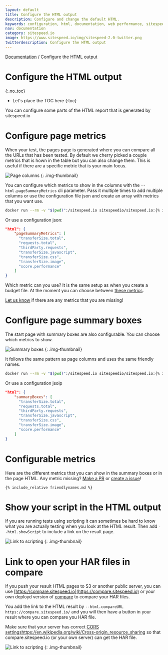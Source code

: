 ```yaml
---
layout: default
title: Configure the HTML output
description: Configure and change the default HTML.
keywords: configuration, html, documentation, web performance, sitespeed.io
nav: documentation
category: sitespeed.io
image: https://www.sitespeed.io/img/sitespeed-2.0-twitter.png
twitterdescription: Configure the HTML output
---
```

[Documentation]({{site.baseurl}}/documentation/sitespeed.io/) / Configure the HTML output

# Configure the HTML output
{:.no_toc}

* Let's place the TOC here
{:toc}

You can configure some parts of the HTML report that is generated by sitespeed.io


# Configure page metrics
When your test, the pages page is generated where you can compare all the URLs that has been tested. By default we cherry picked a couple metrics that is hown in the table but you can also change them. This is useful if there are a specific metric that is your main focus.


![Page columns]({{site.baseurl}}/img/pagecolumns.png)
{: .img-thumbnail}


You can configure which metrics to show in the columns with the `--html.pageSummaryMetrics` cli parameter. Pass it multiple times to add multiple columns or use the configuration file json and create an array with metrics that you want use.

~~~bash
docker run --rm -v "$(pwd)":/sitespeed.io sitespeedio/sitespeed.io:{% include version/sitespeed.io.txt %} --html.pageSummaryMetrics timings.pageLoadTime  --html.pageSummaryMetrics requests.total https://www.sitespeed.io 
~~~

Or use a configuration json:

~~~json
"html": {
    "pageSummaryMetrics": [
      "transferSize.total",
      "requests.total",
      "thirdParty.requests",
      "transferSize.javascript",
      "transferSize.css",
      "transferSize.image",
      "score.performance"
    ]
}

~~~

Which metric can you use? It is the same setup as when you create a budget file. At the moment you can choose between [these metrics](#configurable-metrics).



[Let us know](https://github.com/sitespeedio/sitespeed.io/issues/new) if there are any metrics that you are missing!

# Configure page summary boxes

The start page with summary boxes are also configurable. You can choose which metrics to show.

![Summary boxes]({{site.baseurl}}/img/summary-boxes.png)
{: .img-thumbnail}


It follows the same pattern as page columns and uses the same friendly names. 

~~~bash
docker run --rm -v "$(pwd)":/sitespeed.io sitespeedio/sitespeed.io:{% include version/sitespeed.io.txt %} --html.summaryBoxes timings.pageLoadTime  --html.summaryBoxes requests.total https://www.sitespeed.io 
~~~


Or use a configuration jsoip

~~~json
"html": {
    "summaryBoxes": [
      "transferSize.total",
      "requests.total",
      "thirdParty.requests",
      "transferSize.javascript",
      "transferSize.css",
      "transferSize.image",
      "score.performance"
    ]
}
~~~

# Configurable metrics 
Here are the different metrics that you can show in the summary boxes or in the page HTML. Any metric missing? [Make a PR](https://github.com/sitespeedio/sitespeed.io/blob/master/lib/support/friendlynames.js) or [create a issue](https://github.com/sitespeedio/sitespeed.io/issues/new)!


~~~
{% include_relative friendlynames.md %}
~~~

# Show your script in the HTML output
If you are running tests using scripting it can sometimes be hard to know what you are actually testing when you look at the HTML result. Then add `--html.showScript` to include a link on the result page.


![Link to scripting]({{site.baseurl}}/img/the-script-link.png)
{: .img-thumbnail}

# Link to open your HAR files in compare

If you push your result HTML pages to S3 or another public server, you can use [https://compare.sitespeed.io](https://compare.sitespeed.io) or your own deployd version of [compare](https://github.com/sitespeedio/compare) to compare your HAR files.

You add the link to the HTML result by `--html.compareURL  https://compare.sitespeed.io/` and you will then have a button in your result where you can compare you HAR file. 

Make sure that your server has correct [CORS settings]()https://en.wikipedia.org/wiki/Cross-origin_resource_sharing so that compare.sitespeed.io (or your own server) can get the HAR file.


![Link to scripting]({{site.baseurl}}/img/compare-button.png)
{: .img-thumbnail}
